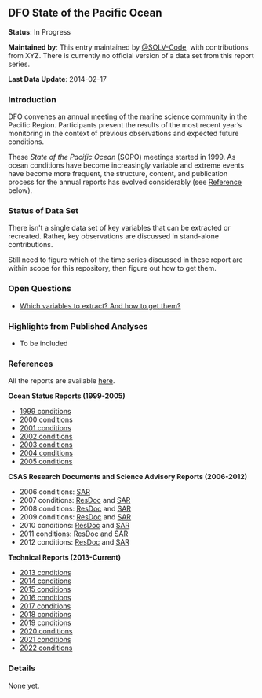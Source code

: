 ## DFO State of the Pacific Ocean

**Status**: In Progress

**Maintained by**: This entry maintained by [@SOLV-Code](https://github.com/SOLV-Code), with contributions from XYZ. There is currently no official version of a data set from this report series.

**Last Data Update**: 2014-02-17

### Introduction

DFO convenes an annual meeting of the marine science community in the Pacific Region.  Participants present the results of the most recent year’s monitoring in the context of previous observations and expected future conditions.

These *State of the Pacific Ocean* (SOPO) meetings started in 1999. As ocean conditions have become increasingly variable and extreme events have become more frequent, the structure, content, and publication process for the annual reports has evolved considerably (see [Reference](#References) below).


### Status of Data Set

There isn't a single data set of key variables that can be extracted or recreated. Rather, key observations are discussed in stand-alone contributions.

Still need to figure which of the time series discussed in these report are within
scope for this repository, then figure out how to get them. 



### Open Questions 

* [Which variables to extract? And how to get them?](https://github.com/SOLV-Code/Open-Source-Env-Cov-PacSalmon/issues/65)

### Highlights from Published Analyses

* To be included



### References

All the reports are available [here](https://www.dfo-mpo.gc.ca/oceans/publications/index-eng.html#soto-pac-tech).


**Ocean Status Reports (1999-2005)**

* [1999 conditions](https://waves-vagues.dfo-mpo.gc.ca/library-bibliotheque/324619.pdf)
* [2000 conditions](https://waves-vagues.dfo-mpo.gc.ca/library-bibliotheque/324620.pdf)
* [2001 conditions](https://waves-vagues.dfo-mpo.gc.ca/library-bibliotheque/265807.pdf)
* [2002 conditions](https://waves-vagues.dfo-mpo.gc.ca/library-bibliotheque/324622.pdf)
* [2003 conditions](https://waves-vagues.dfo-mpo.gc.ca/library-bibliotheque/324623.pdf)
* [2004 conditions](https://waves-vagues.dfo-mpo.gc.ca/library-bibliotheque/324624.pdf)
* [2005 conditions](https://waves-vagues.dfo-mpo.gc.ca/library-bibliotheque/324625.pdf)


**CSAS Research Documents and Science Advisory Reports (2006-2012)**

* 2006 conditions: [SAR](https://waves-vagues.dfo-mpo.gc.ca/library-bibliotheque/328475.pdf)
* 2007 conditions: [ResDoc](https://waves-vagues.dfo-mpo.gc.ca/library-bibliotheque/40590707.pdf) and [SAR](https://waves-vagues.dfo-mpo.gc.ca/library-bibliotheque/335379.pdf)
* 2008 conditions: [ResDoc](https://waves-vagues.dfo-mpo.gc.ca/library-bibliotheque/40590847.pdf) and [SAR](https://waves-vagues.dfo-mpo.gc.ca/library-bibliotheque/337639.pdf)
* 2009 conditions: [ResDoc](https://waves-vagues.dfo-mpo.gc.ca/library-bibliotheque/341029.pdf) and [SAR](https://waves-vagues.dfo-mpo.gc.ca/library-bibliotheque/341134.pdf)
* 2010 conditions: [ResDoc](https://waves-vagues.dfo-mpo.gc.ca/library-bibliotheque/344128.pdf) and [SAR](https://waves-vagues.dfo-mpo.gc.ca/library-bibliotheque/344311.pdf)
* 2011 conditions: [ResDoc](https://waves-vagues.dfo-mpo.gc.ca/library-bibliotheque/347247.pdf) and [SAR](https://waves-vagues.dfo-mpo.gc.ca/library-bibliotheque/347531.pdf)
* 2012 conditions: [ResDoc](https://waves-vagues.dfo-mpo.gc.ca/library-bibliotheque/348746.pdf) and [SAR](https://waves-vagues.dfo-mpo.gc.ca/library-bibliotheque/348835.pdf)

**Technical Reports (2013-Current)**

* [2013 conditions](https://waves-vagues.dfo-mpo.gc.ca/library-bibliotheque/353469.pdf)
* [2014 conditions](https://waves-vagues.dfo-mpo.gc.ca/library-bibliotheque/358018.pdf)
* [2015 conditions](https://waves-vagues.dfo-mpo.gc.ca/library-bibliotheque/365564.pdf)
* [2016 conditions](https://waves-vagues.dfo-mpo.gc.ca/library-bibliotheque/40617944.pdf)
* [2017 conditions](https://waves-vagues.dfo-mpo.gc.ca/library-bibliotheque/40717914.pdf)
* [2018 conditions](https://waves-vagues.dfo-mpo.gc.ca/library-bibliotheque/4081306x.pdf)
* [2019 conditions](https://waves-vagues.dfo-mpo.gc.ca/library-bibliotheque/40884569.pdf)
* [2020 conditions](https://waves-vagues.dfo-mpo.gc.ca/library-bibliotheque/4098297x.pdf)
* [2021 conditions](https://waves-vagues.dfo-mpo.gc.ca/library-bibliotheque/41067113.pdf)
* [2022 conditions](https://waves-vagues.dfo-mpo.gc.ca/library-bibliotheque/41199248.pdf)





### Details


None yet.
